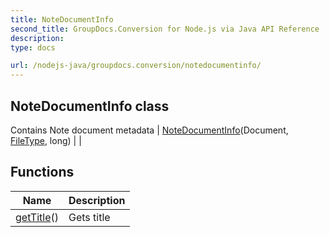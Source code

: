 ```yaml
---
title: NoteDocumentInfo
second_title: GroupDocs.Conversion for Node.js via Java API Reference
description: 
type: docs

url: /nodejs-java/groupdocs.conversion/notedocumentinfo/
---
```


## NoteDocumentInfo class
Contains Note document metadata
| [NoteDocumentInfo](notedocumentinfo)(Document, [FileType](../filetype), long) |  |

## Functions

| Name | Description |
| --- | --- |
| [getTitle](gettitle)() | Gets title |

